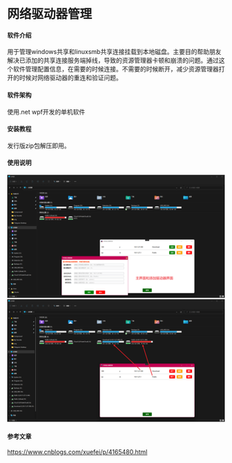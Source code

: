 # 网络驱动器管理

#### 软件介绍
用于管理windows共享和linuxsmb共享连接挂载到本地磁盘。主要目的帮助朋友解决已添加的共享连接服务端掉线，导致的资源管理器卡顿和崩溃的问题。通过这个软件管理配置信息，在需要的时候连接。不需要的时候断开，减少资源管理器打开的时候对网络驱动器的重连和验证问题。

#### 软件架构
使用.net wpf开发的单机软件

#### 安装教程
发行版zip包解压即用。

#### 使用说明
![主界面和添加驱动器界面](images/main.png)
![连接驱动器界面](images/connect.png)

#### 参考文章
https://www.cnblogs.com/xuefei/p/4165480.html